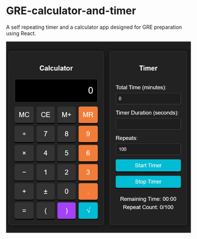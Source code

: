 # GRE-calculator-and-timer
A self repeating timer and a calculator app designed for GRE preparation using React.

![image](https://github.com/kodeking-081/GRE-Timer_Calculator/blob/main/UI.jpg)
